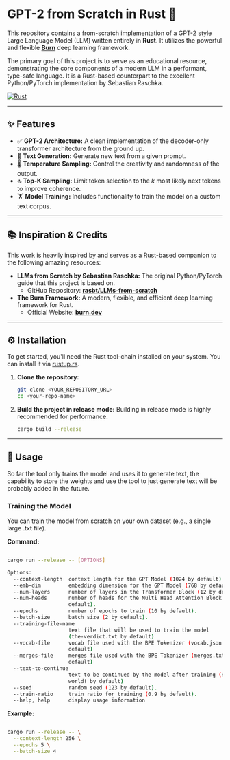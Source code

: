 # GPT-2 from Scratch in Rust 🦀

This repository contains a from-scratch implementation of a GPT-2 style Large Language Model (LLM) written entirely in **Rust**. It utilizes the powerful and flexible [**Burn**](https://burn.dev/) deep learning framework.

The primary goal of this project is to serve as an educational resource, demonstrating the core components of a modern LLM in a performant, type-safe language. It is a Rust-based counterpart to the excellent Python/PyTorch implementation by Sebastian Raschka.

[![Rust](https://img.shields.io/badge/rust-1.78.0-orange.svg)](https://www.rust-lang.org/)

***

## ✨ Features

* ✅ **GPT-2 Architecture:** A clean implementation of the decoder-only transformer architecture from the ground up.
* 🧠 **Text Generation:** Generate new text from a given prompt.
* 🌡️ **Temperature Sampling:** Control the creativity and randomness of the output.
* 🔝 **Top-K Sampling:** Limit token selection to the *k* most likely next tokens to improve coherence.
* 🏋️ **Model Training:** Includes functionality to train the model on a custom text corpus.

***

## 📚 Inspiration & Credits

This work is heavily inspired by and serves as a Rust-based companion to the following amazing resources:

* **LLMs from Scratch by Sebastian Raschka:** The original Python/PyTorch guide that this project is based on.
    * GitHub Repository: [**rasbt/LLMs-from-scratch**](https://github.com/rasbt/LLMs-from-scratch)
* **The Burn Framework:** A modern, flexible, and efficient deep learning framework for Rust.
    * Official Website: [**burn.dev**](https://burn.dev/)

***

## ⚙️ Installation

To get started, you'll need the Rust tool-chain installed on your system. You can install it via [rustup.rs](https://rustup.rs/).

1.  **Clone the repository:**
    ```sh
    git clone <YOUR_REPOSITORY_URL>
    cd <your-repo-name>
    ```

2.  **Build the project in release mode:**
    Building in release mode is highly recommended for performance.
    ```sh
    cargo build --release
    ```

***

## 🚀 Usage

So far the tool only trains the model and uses it to generate text, the capability to store the weights and use the tool to just generate text will be probably added in the future.

### Training the Model

You can train the model from scratch on your own dataset (e.g., a single large .txt file).

**Command:**
```Bash

cargo run --release -- [OPTIONS]

Options:
  --context-length  context length for the GPT Model (1024 by default).
  --emb-dim         embedding dimension for the GPT Model (768 by default).
  --num-layers      number of layers in the Transformer Block (12 by default).
  --num-heads       number of heads for the Multi Head Attention Block (12 by
                    default).
  --epochs          number of epochs to train (10 by default).
  --batch-size      batch size (2 by default).
  --training-file-name
                    text file that will be used to train the model
                    (the-verdict.txt by default)
  --vocab-file      vocab file used with the BPE Tokenizer (vocab.json by
                    default)
  --merges-file     merges file used with the BPE Tokenizer (merges.txt by
                    default)
  --text-to-continue
                    text to be continued by the model after training (Hello
                    world! by default)
  --seed            random seed (123 by default).
  --train-ratio     train ratio for training (0.9 by default).
  --help, help      display usage information
```


**Example:**
```Bash

cargo run --release -- \
  --context-length 256 \
  --epochs 5 \
  --batch-size 4
```

